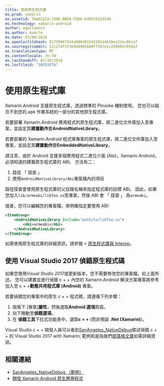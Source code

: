 ```yaml
---
title: 使用原生程式庫
ms.prod: xamarin
ms.assetid: 7AA6CEC8-C09E-BBDA-FDD6-E40559143548
ms.technology: xamarin-android
author: mgmclemore
ms.author: mamcle
ms.date: 03/09/2018
ms.openlocfilehash: 9175996f516a980d915d1501b4b18ea23ec86cef
ms.sourcegitcommit: 51c274f37369d8965b68ff587e1c2d9865f85da7
ms.translationtype: MT
ms.contentlocale: zh-TW
ms.lasthandoff: 07/30/2018
ms.locfileid: "39353576"
---
```

# <a name="using-native-libraries"></a>使用原生程式庫

Xamarin.Android 支援原生程式庫，透過標準的 PInvoke 機制使用。 您也可以組合不到您的.apk 作業系統的一部分的其他原生程式庫。

若要部署 Xamarin.Android 應用程式的原生程式庫，將二進位文件庫加入至專案，並設定其**建置動作**要**AndroidNativeLibrary**。

若要部署的 Xamarin.Android 程式庫專案的原生程式庫，將二進位文件庫加入至專案，並設定其**建置動作**要**EmbeddedNativeLibrary**。

請注意，由於 Android 支援多個應用程式二進位介面 (Abi)，Xamarin.Android，必須知道的建置原生程式庫的 ABI。
方法有二：

1.  路徑 「 探查 」
1.  使用`AndroidNativeLibrary/Abi`專案檔內的項目


路徑探查會使用原生程式庫的父目錄名稱來指定程式庫的目標 ABI。 因此，如果您加入`lib/armeabi/libfoo.so`至專案，然後 ABI 會 「 探查 」 為`armeabi`。

或者，您可以編輯您的專案檔，來明確指定要使用 ABI:

```xml
<ItemGroup>
    <AndroidNativeLibrary Include="path/to/libfoo.so">
        <Abi>armeabi</Abi>
    </AndroidNativeLibrary>
</ItemGroup>
```

如需使用原生程式庫的詳細資訊，請參閱 <<c0> [ 原生程式庫與 Interop](http://www.mono-project.com/docs/advanced/pinvoke/)。

## <a name="debugging-native-code-with-visual-studio-2017"></a>使用 Visual Studio 2017 偵錯原生程式碼

如果您使用*Visual Studio 2017*或更新版本，您不需要修改您的專案檔，如上面所述。
您可以建置並進行偵錯 c + + 內您的 Xamarin.Android 解決方案專案將參考加入至 c + +**動態共用程式庫 (Android)** 專案。 

若要偵錯您的專案中的原生 c + + 程式碼，請遵循下列步驟：

1. 按兩下 [專案]**屬性**，然後選取**Android 選項**頁面。
2. 向下捲動至**偵錯選項**。
3. 在 **偵錯工具**下拉式功能表中，選取**c + +** (而非預設 **.Net (Xamarin)**)。

Visual Studio c + + 開發人員可以看到[SanAngeles_NativeDebug](https://developer.xamarin.com/samples/monodroid/SanAngeles_NDK/)嘗試偵錯 c + + 的 Visual Studio 2017 with Xamarin; 範例和是指我們[部落格文章](https://blog.xamarin.com/build-and-debug-c-libraries-in-xamarin-android-apps-with-visual-studio-2015/)如需詳細資訊。



## <a name="related-links"></a>相關連結

- [SanAngeles_NativeDebug （範例）](https://developer.xamarin.com/samples/monodroid/SanAngeles_NDK/)
- [開發 Xamarin Android 原生應用程式](https://blogs.msdn.microsoft.com/vcblog/2015/02/23/developing-xamarin-android-native-applications/)
